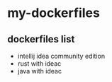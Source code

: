 # my-dockerfiles

## dockerfiles list
  - intellij idea community edition
  - rust with ideac
  - java with ideac

